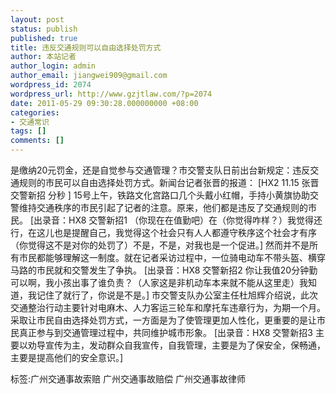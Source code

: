 ```yaml
---
layout: post
status: publish
published: true
title: 违反交通规则可以自由选择处罚方式
author: 本站记者
author_login: admin
author_email: jiangwei909@gmail.com
wordpress_id: 2074
wordpress_url: http://www.gzjtlaw.com/?p=2074
date: 2011-05-29 09:30:28.000000000 +08:00
categories:
- 交通常识
tags: []
comments: []
---
```

是缴纳20元罚金，还是自觉参与交通管理？市交警支队日前出台新规定：违反交通规则的市民可以自由选择处罚方式。新闻台记者张晋的报道： [HX2 11.15 张晋 交警新招 分秒 ] 15号上午，铁路文化宫路口几个头戴小红帽，手持小黄旗协助交警维持交通秩序的市民引起了记者的注意。原来，他们都是违反了交通规则的市民。 [出录音：HX8 交警新招1 （你现在在值勤吧）在（你觉得咋样？）我觉得还行，在这儿也是提醒自己，我觉得这个社会只有人人都遵守秩序这个社会才有序（你觉得这不是对你的处罚了）不是，不是，对我也是一个促进。] 然而并不是所有市民都能够理解这一制度。就在记者采访过程中，一位骑电动车不带头盔、横穿马路的市民就和交警发生了争执。 [出录音：HX8 交警新招2 你让我值20分钟勤可以啊，我小孩出事了谁负责？（人家这是非机动车本来就不能从这里走）我知道，我记住了就行了，你说是不是。] 市交警支队办公室主任杜旭辉介绍说，此次交通整治行动主要针对电麻木、人力客运三轮车和摩托车违章行为，为期一个月。采取让市民自由选择处罚方式，一方面是为了使管理更加人性化，更重要的是让市民真正参与到交通管理过程中，共同维护城市形象。 [出录音：HX8 交警新招3 主要以劝导宣传为主，发动群众自我宣传，自我管理，主要是为了保安全，保畅通，主要是提高他们的安全意识。]标签:广州交通事故索赔 广州交通事故赔偿 广州交通事故律师
